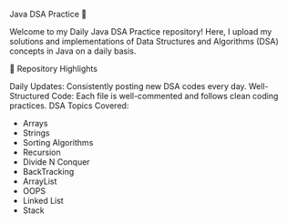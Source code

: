 Java DSA Practice 🚀

Welcome to my Daily Java DSA Practice repository! Here, I upload my solutions and implementations of Data Structures and Algorithms (DSA) concepts in Java on a daily basis.

📌 Repository Highlights

Daily Updates: Consistently posting new DSA codes every day.
Well-Structured Code: Each file is well-commented and follows clean coding practices.
DSA Topics Covered:
* Arrays
* Strings
* Sorting Algorithms
* Recursion
* Divide N Conquer
* BackTracking
* ArrayList
* OOPS
* Linked List
* Stack
 

